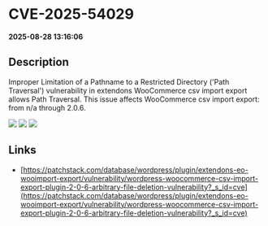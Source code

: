 # CVE-2025-54029

**2025-08-28 13:16:06**

## Description
Improper Limitation of a Pathname to a Restricted Directory ('Path Traversal') vulnerability in extendons WooCommerce csv import export allows Path Traversal. This issue affects WooCommerce csv import export: from n/a through 2.0.6.

![](https://img.shields.io/static/v1?label=Score&message=7.7&color=red)
![](https://img.shields.io/static/v1?label=Severity&message=HIGH&color=red)
![](https://img.shields.io/static/v1?label=CWE&message=Traversal&color=green)

## Links
- [https://patchstack.com/database/wordpress/plugin/extendons-eo-wooimport-export/vulnerability/wordpress-woocommerce-csv-import-export-plugin-2-0-6-arbitrary-file-deletion-vulnerability?_s_id=cve](https://patchstack.com/database/wordpress/plugin/extendons-eo-wooimport-export/vulnerability/wordpress-woocommerce-csv-import-export-plugin-2-0-6-arbitrary-file-deletion-vulnerability?_s_id=cve)
